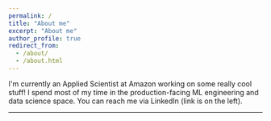 ```yaml
---
permalink: /
title: "About me"
excerpt: "About me"
author_profile: true
redirect_from: 
  - /about/
  - /about.html
---
```


I'm currently an Applied Scientist at Amazon working on some really cool stuff! I spend most of my time in the production-facing ML engineering and data science space. You can reach me via LinkedIn (link is on the left).

------
